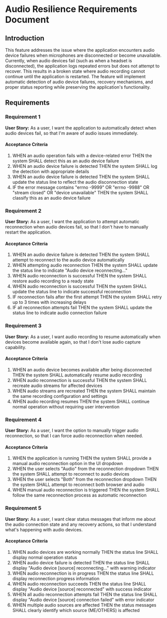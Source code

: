 # Audio Resilience Requirements Document

## Introduction

This feature addresses the issue where the application encounters audio device failures when microphones are disconnected or become unavailable. Currently, when audio devices fail (such as when a headset is disconnected), the application logs repeated errors but does not attempt to recover. This results in a broken state where audio recording cannot continue until the application is restarted. The feature will implement automatic detection of audio device failures, recovery mechanisms, and proper status reporting while preserving the application's functionality.

## Requirements

### Requirement 1

**User Story:** As a user, I want the application to automatically detect when audio devices fail, so that I'm aware of audio issues immediately.

#### Acceptance Criteria

1. WHEN an audio operation fails with a device-related error THEN the system SHALL detect this as an audio device failure
2. WHEN an audio device failure is detected THEN the system SHALL log the detection with appropriate details
3. WHEN an audio device failure is detected THEN the system SHALL update the status line to reflect the audio disconnection state
4. IF the error message contains "errno -9999" OR "errno -9988" OR "stream closed" OR "device unavailable" THEN the system SHALL classify this as an audio device failure

### Requirement 2

**User Story:** As a user, I want the application to attempt automatic reconnection when audio devices fail, so that I don't have to manually restart the application.

#### Acceptance Criteria

1. WHEN an audio device failure is detected THEN the system SHALL attempt to reconnect to the audio device automatically
2. WHEN attempting audio reconnection THEN the system SHALL update the status line to indicate "Audio device reconnecting..."
3. WHEN audio reconnection is successful THEN the system SHALL restore audio recording to a ready state
4. WHEN audio reconnection is successful THEN the system SHALL update the status line to indicate successful reconnection
5. IF reconnection fails after the first attempt THEN the system SHALL retry up to 3 times with increasing delays
6. IF all reconnection attempts fail THEN the system SHALL update the status line to indicate audio connection failure

### Requirement 3

**User Story:** As a user, I want audio recording to resume automatically when devices become available again, so that I don't lose audio capture capability.

#### Acceptance Criteria

1. WHEN an audio device becomes available after being disconnected THEN the system SHALL automatically resume audio recording
2. WHEN audio reconnection is successful THEN the system SHALL recreate audio streams for affected devices
3. WHEN audio streams are recreated THEN the system SHALL maintain the same recording configuration and settings
4. WHEN audio recording resumes THEN the system SHALL continue normal operation without requiring user intervention

### Requirement 4

**User Story:** As a user, I want the option to manually trigger audio reconnection, so that I can force audio reconnection when needed.

#### Acceptance Criteria

1. WHEN the application is running THEN the system SHALL provide a manual audio reconnection option in the UI dropdown
2. WHEN the user selects "Audio" from the reconnection dropdown THEN the system SHALL attempt to reconnect to audio devices
3. WHEN the user selects "Both" from the reconnection dropdown THEN the system SHALL attempt to reconnect both browser and audio
4. WHEN manual audio reconnection is triggered THEN the system SHALL follow the same reconnection process as automatic reconnection

### Requirement 5

**User Story:** As a user, I want clear status messages that inform me about the audio connection state and any recovery actions, so that I understand what's happening with audio devices.

#### Acceptance Criteria

1. WHEN audio devices are working normally THEN the status line SHALL display normal operation status
2. WHEN audio device failure is detected THEN the status line SHALL display "Audio device [source] reconnecting..." with warning indicator
3. WHEN audio reconnection is in progress THEN the status line SHALL display reconnection progress information
4. WHEN audio reconnection succeeds THEN the status line SHALL display "Audio device [source] reconnected" with success indicator
5. WHEN all audio reconnection attempts fail THEN the status line SHALL display "Audio device [source] connection failed" with error indicator
6. WHEN multiple audio sources are affected THEN the status messages SHALL clearly identify which source (ME/OTHERS) is affected